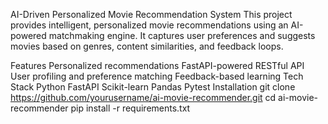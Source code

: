 AI-Driven Personalized Movie Recommendation System
This project provides intelligent, personalized movie recommendations using an AI-powered matchmaking engine. It captures user preferences and suggests movies based on genres, content similarities, and feedback loops.

Features
Personalized recommendations
FastAPI-powered RESTful API
User profiling and preference matching
Feedback-based learning
Tech Stack
Python
FastAPI
Scikit-learn
Pandas
Pytest
Installation
git clone https://github.com/yourusername/ai-movie-recommender.git
cd ai-movie-recommender
pip install -r requirements.txt
